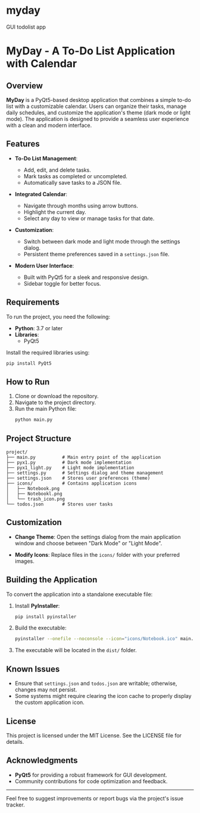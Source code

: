# myday
GUI todolist app

# MyDay - A To-Do List Application with Calendar

## Overview
**MyDay** is a PyQt5-based desktop application that combines a simple to-do list with a customizable calendar. Users can organize their tasks, manage daily schedules, and customize the application's theme (dark mode or light mode). The application is designed to provide a seamless user experience with a clean and modern interface.

## Features
- **To-Do List Management**:
  - Add, edit, and delete tasks.
  - Mark tasks as completed or uncompleted.
  - Automatically save tasks to a JSON file.
  
- **Integrated Calendar**:
  - Navigate through months using arrow buttons.
  - Highlight the current day.
  - Select any day to view or manage tasks for that date.

- **Customization**:
  - Switch between dark mode and light mode through the settings dialog.
  - Persistent theme preferences saved in a `settings.json` file.

- **Modern User Interface**:
  - Built with PyQt5 for a sleek and responsive design.
  - Sidebar toggle for better focus.

## Requirements
To run the project, you need the following:

- **Python**: 3.7 or later
- **Libraries**:
  - PyQt5

Install the required libraries using:
```bash
pip install PyQt5
```

## How to Run
1. Clone or download the repository.
2. Navigate to the project directory.
3. Run the main Python file:
   ```bash
   python main.py
   ```

## Project Structure
```
project/
├── main.py          # Main entry point of the application
├── pyx1.py          # Dark mode implementation
├── pyx1_light.py    # Light mode implementation
├── settings.py      # Settings dialog and theme management
├── settings.json    # Stores user preferences (theme)
├── icons/           # Contains application icons
│   ├── Notebook.png
│   ├── Notebookl.png
│   └── trash_icon.png
└── todos.json       # Stores user tasks
```

## Customization
- **Change Theme**:
  Open the settings dialog from the main application window and choose between "Dark Mode" or "Light Mode".

- **Modify Icons**:
  Replace files in the `icons/` folder with your preferred images.

## Building the Application
To convert the application into a standalone executable file:
1. Install **PyInstaller**:
   ```bash
   pip install pyinstaller
   ```
2. Build the executable:
   ```bash
   pyinstaller --onefile --noconsole --icon="icons/Notebook.ico" main.py
   ```
3. The executable will be located in the `dist/` folder.

## Known Issues
- Ensure that `settings.json` and `todos.json` are writable; otherwise, changes may not persist.
- Some systems might require clearing the icon cache to properly display the custom application icon.

## License
This project is licensed under the MIT License. See the LICENSE file for details.

## Acknowledgments
- **PyQt5** for providing a robust framework for GUI development.
- Community contributions for code optimization and feedback.

---

Feel free to suggest improvements or report bugs via the project's issue tracker.

